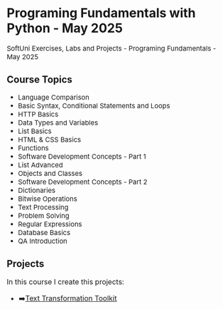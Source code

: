 <h1> Programing Fundamentals with Python - May 2025</h1>
<div class = "info" style="font-size:15px">
    SoftUni Exercises, Labs and Projects 
    - Programing Fundamentals - May 2025<br>
</div>
<h2>Course Topics</h2>
<div class = "info" style="font-size:15px">
    <ul>
        <li>Language Comparison</li>
        <li>Basic Syntax, Conditional Statements and Loops</li>
        <li>HTTP Basics</li>
        <li>Data Types and Variables</li>
        <li>List Basics</li>
        <li>HTML & CSS Basics</li>
        <li>Functions</li>
        <li>Software Development Concepts - Part 1</li>
        <li>List Advanced</li>
        <li>Objects and Classes</li>
        <li>Software Development Concepts - Part 2</li>
        <li>Dictionaries</li>
        <li>Bitwise Operations</li>
        <li>Text Processing</li>
        <li>Problem Solving</li>
        <li>Regular Expressions</li>
        <li>Database Basics</li>
        <li>QA Introduction</li>
    </ul>
</div>
<h2>Projects</h2>
<div class = "info" style="font-size:16px">
    In this course I create this projects:
    <ul>
        <li>➡️<a href="https://github.com/programMiro24/Text-Transformation-Toolkit">Text Transformation Toolkit</a></li>
    </ul>
</div>

